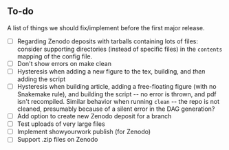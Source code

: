 To-do
-----

A list of things we should fix/implement before the first major release.

- [ ] Regarding Zenodo deposits with tarballs containing lots of files:
      consider supporting directories (instead of specific files) in the ``contents`` mapping of
      the config file.
- [ ] Don't show errors on make clean
- [ ] Hysteresis when adding a new figure to the tex, building, and _then_ adding the script
- [ ] Hysteresis when building article, adding a free-floating figure (with no Snakemake rule),
      and building the script -- no error is thrown, and pdf isn't recompiled. Similar behavior
      when running `clean` -- the repo is not cleaned, presumably because of a silent error
      in the DAG generation?
- [ ] Add option to create new Zenodo deposit for a branch
- [ ] Test uploads of very large files
- [ ] Implement showyourwork publish (for Zenodo)
- [ ] Support .zip files on Zenodo